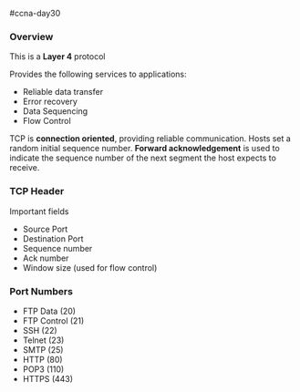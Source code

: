 #ccna-day30

### Overview
This is a **Layer 4** protocol

Provides the following services to applications:
- Reliable data transfer
- Error recovery
- Data Sequencing
- Flow Control

TCP is **connection oriented**, providing reliable communication.
Hosts set a random initial sequence number.
**Forward acknowledgement** is used to indicate the sequence number of the next segment the host expects to receive.
### TCP Header
Important fields
- Source Port
- Destination Port
- Sequence number
- Ack number
- Window size (used for flow control)

### Port Numbers
- FTP Data (20)
- FTP Control (21)
- SSH (22)
- Telnet (23)
- SMTP (25)
- HTTP (80)
- POP3 (110)
- HTTPS (443)
